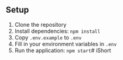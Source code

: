 ## Setup
1. Clone the repository
2. Install dependencies: `npm install`
3. Copy `.env.example` to `.env`
4. Fill in your environment variables in `.env`
5. Run the application: `npm start`#   i S h o r t  
 